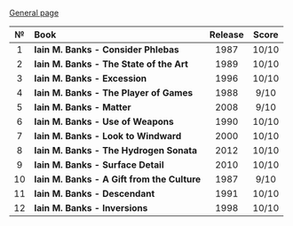[General page](../../)

|№|Book|Release|Score|
|:---:|:---|:---:|:---:|
|1|**Iain M. Banks - Consider Phlebas**|1987|10/10|
|2|**Iain M. Banks - The State of the Art**|1989|10/10|
|3|**Iain M. Banks - Excession**|1996|10/10|
|4|**Iain M. Banks - The Player of Games**|1988|9/10|
|5|**Iain M. Banks - Matter**|2008|9/10|
|6|**Iain M. Banks - Use of Weapons**|1990|10/10|
|7|**Iain M. Banks - Look to Windward**|2000|10/10|
|8|**Iain M. Banks - The Hydrogen Sonata**|2012|10/10|
|9|**Iain M. Banks - Surface Detail**|2010|10/10|
|10|**Iain M. Banks - A Gift from the Culture**|1987|9/10|
|11|**Iain M. Banks - Descendant**|1991|10/10|
|12|**Iain M. Banks - Inversions**|1998|10/10|
